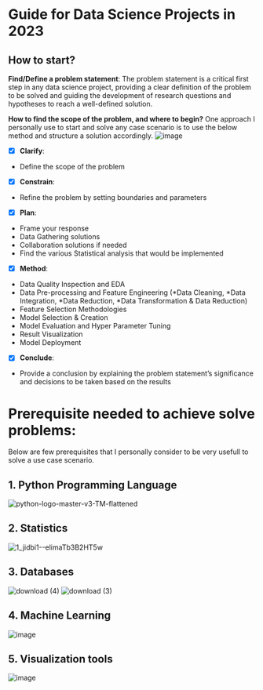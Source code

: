 # Guide for Data Science Projects in 2023
## How to start?

**Find/Define a problem statement**:
The problem statement is a critical first step in any data science project, providing a clear definition of the problem to be solved and guiding the development of research questions and hypotheses to reach a well-defined solution.

**How to find the scope of the problem, and where to begin?**
One approach I personally use to start and solve any case scenario is to use the below method and structure a solution accordingly.
![image](https://user-images.githubusercontent.com/40434495/236561740-3a14afbc-97e7-430d-9804-5a11f6f0d1dc.png)

- [x] **Clarify**:
- Define the scope of the problem
- [x] **Constrain**:
-  Refine the problem by setting boundaries and parameters
- [x] **Plan**:
-  Frame your response
-  Data Gathering solutions
-  Collaboration solutions if needed
-  Find the various Statistical analysis that would be implemented
- [x] **Method**:
-  Data Quality Inspection and EDA
-  Data Pre-processing and Feature Engineering (*Data Cleaning, *Data Integration, *Data Reduction, *Data Transformation & Data Reduction)
-  Feature Selection Methodologies
-  Model Selection & Creation
-  Model Evaluation and Hyper Parameter Tuning
-  Result Visualization
-  Model Deployment
- [x] **Conclude**:
-  Provide a conclusion by explaining the problem statement’s significance and decisions to be taken based on the results 

# Prerequisite needed to achieve solve problems:
Below are few prerequisites that I personally consider to be very usefull to solve a use case scenario.

## 1. Python Programming Language
![python-logo-master-v3-TM-flattened](https://user-images.githubusercontent.com/20041231/211717885-0b1e049b-f5b3-457d-ba7a-9345ec3aa39c.png)
## 2. Statistics
![1_jidbi1--elimaTb3B2HT5w](https://user-images.githubusercontent.com/20041231/211717931-134aaac2-a8fc-445b-93a6-ae241c66ba5b.png)
## 3. Databases
![download (4)](https://user-images.githubusercontent.com/20041231/211718051-2af3c5ba-cb6d-451b-85ea-5bb01abd9869.png)
![download (3)](https://user-images.githubusercontent.com/20041231/211718010-30412d4c-9cea-4ae7-858e-a761d0240812.png)
## 4. Machine Learning
![image](https://user-images.githubusercontent.com/40434495/236575867-1aed9320-1e35-400c-83ed-d6e7515c1544.png)
## 5. Visualization tools
![image](https://user-images.githubusercontent.com/40434495/236576283-5bd8858d-263d-48a6-98be-6eb7c7d27a39.png)


